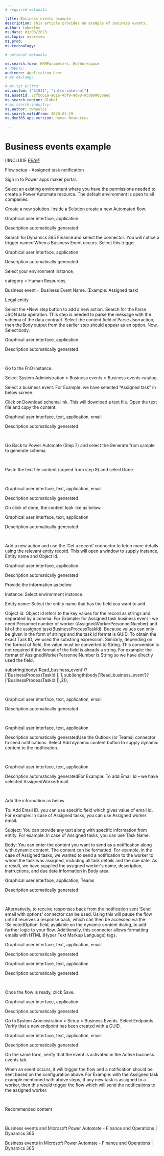 ```yaml
---
# required metadata

title: Business events example
description: This article provides an example of Business events.
author: twheeloc
ms.date: 03/03/2023
ms.topic: overview
ms.prod: 
ms.technology: 

# optional metadata

ms.search.form: HRMParameters, EssWorkspace
# ROBOTS: 
audience: Application User
# ms.devlang: 

# ms.tgt_pltfrm: 
ms.custom: ["51941", "intro-internal"]
ms.assetid: 2cfb061a-a616-4bf9-9d98-9cde00039eec
ms.search.region: Global
# ms.search.industry: 
ms.author: twheeloc
ms.search.validFrom: 2020-03-19
ms.dyn365.ops.version: Human Resources

---
```


#  Business events example


[!INCLUDE [PEAP](../includes/peap-2.md)]

Flow setup - Assigned task notification  

Sign in to Power apps maker portal.  

Select an existing environment where you have the permissions needed to create a Power Automate resource. The default environment is open to all companies.  

Create a new solution. Inside a Solution create a new Automated flow.  

Graphical user interface, application

Description automatically generated  

Search for Dynamics 365 Finance and select the connector. You will notice a trigger named When a Business Event occurs. Select this trigger.  

Graphical user interface, application

Description automatically generated  

Select your environment instance,   

category = Human Resources,   

Business event = Business Event Name. (Example: Assigned task)  

Legal entity  

Select the +New step button to add a new action. Search for the Parse JSON data operation. This step is needed to parse the message with the schema of the data 
contract. Select the content field of Parse Json action, then the Body output from the earlier step should appear as an option. Now, Select body.  

Graphical user interface, application

Description automatically generated  

  

Go to the FnO instance.   

Select System Administration > Business events > Business events catalog  

Select a business event. For Example: we have selected “Assigned task” in below screen.   

Click on Download schema link. This will download a text file. Open the text file and copy the content.  

Graphical user interface, text, application, email

Description automatically generated  

  

Go Back to Power Automate (Step 7) and select the Generate from sample to generate schema.   

  

Paste the text file content (copied from step 8) and select Done.  

  

Graphical user interface, text, application, email

Description automatically generated  

On click of done, the content look like as below.  

Graphical user interface, text, application

Description automatically generated  

  

Add a new action and use the ‘Get a record’ connector to fetch more details using the relevant entity record. This will open a window to supply instance, Entity name 
and Object id.  

Graphical user interface, application

Description automatically generated 

 

Provide the information as below  

Instance: Select environment instance.  

Entity name: Select the entity name that has the field you want to add.  

Object id: Object id refers to the key values for the record as strings and separated by a comma. For Example: for Assigned task business event - we need Personnel 
number of worker (AssignedWorkerPersonnelNumber) and Id of the assigned task(BusinessProcessTaskId). Because values can only be given in the form of strings and the 
task id format is GUID. To obtain the exact Task ID, we used the substring expression. Similarly, depending on the format of field, the value must be converted to 
String. This conversion is not required if the format of the field is already a string. For example: the format of AssignedWorkerPersonnelNumber is String so we have 
directly used the field.  

substring(body('Read_business_event')?['BusinessProcessTaskId'], 1, sub(length(body('Read_business_event')?['BusinessProcessTaskId']),2)),   

  

Graphical user interface, text, application, email

Description automatically generated  

  

Graphical user interface, text, application

Description automatically generatedUse the Outlook (or Teams) connector to send notifications. Select Add dynamic content button to supply dynamic content to the 
notification.   

  

Graphical user interface, text, application

Description automatically generatedFor Example: To add Email Id – we have selected AssignedWorkerEmail.  

  

Add the information as below  

 

To: Add Email ID. you can use specific field which gives value of email id. For example: In case of Assigned tasks, you can use Assigned worker email.  

 

Subject: You can provide any text along with specific information from entity. For example: In case of Assigned tasks, you can use Task Name.   

 

Body: You can enter the content you want to send as a notification along with dynamic content. The content can be formatted. For example, in the case of Assigned tasks,
we wanted to send a notification to the worker to whom the task was assigned, including all task details and the due date. As a result, we have supplied the assigned 
worker's name, description, instructions, and due date information in Body area.  

Graphical user interface, application, Teams

Description automatically generated  

  

Alternatively, to receive responses back from the notification sent ‘Send email with options’ connector can be used. Using this will pause the flow until it receives a 
response back, which can then be accessed via the ‘SelectedOption’ field, available on the dynamic content dialog, to add further logic to your flow. Additionally, 
this connector allows formatting emails with HTML (Hyper Text Markup Language) tags.   

Graphical user interface, text, application, email

Description automatically generated  

Graphical user interface, text, application

Description automatically generated  

  

Once the flow is ready, click Save.  

Graphical user interface, application

Description automatically generated  

Go to System Administration > Setup > Business Events. Select Endpoints. Verify that a new endpoint has been created with a GUID.  

Graphical user interface, text, application, email

Description automatically generated  

On the same form, verify that the event is activated in the Active business events tab.  

When an event occurs, it will trigger the flow and a notification should be sent based on the configuration above. For Example: with the Assigned task example mentioned
with above steps, if any new task is assigned to a worker, then this would trigger the flow which will send the notifications to the assigned worker.  

  

Recommended content  

  

Business events and Microsoft Power Automate - Finance and Operations | Dynamics 365  

Business events in Microsoft Power Automate - Finance and Operations | Dynamics 365  
